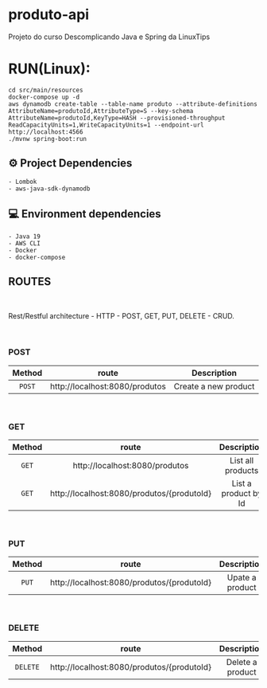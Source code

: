 # produto-api
Projeto do curso Descomplicando Java e Spring da LinuxTips

# RUN(Linux):
    cd src/main/resources
    docker-compose up -d
    aws dynamodb create-table --table-name produto --attribute-definitions AttributeName=produtoId,AttributeType=S --key-schema AttributeName=produtoId,KeyType=HASH --provisioned-throughput ReadCapacityUnits=1,WriteCapacityUnits=1 --endpoint-url http://localhost:4566
    ./mvnw spring-boot:run

## ⚙️ Project Dependencies
    - Lombok
    - aws-java-sdk-dynamodb

## 💻 Environment dependencies
    - Java 19 
    - AWS CLI
    - Docker
    - docker-compose

## ROUTES

<br>

Rest/Restful architecture - HTTP - POST, GET, PUT, DELETE - CRUD.

<br>

### POST

<div align = "center">

| Method |                route                |     Description      |
|:------:|:-----------------------------------:|:--------------------:|
| `POST` | http://localhost:8080/produtos | Create a new product |

<br>
</div>

### GET

<div align = "center">

| Method |                   route                    |     Description      |
|:------:|:------------------------------------------:|:--------------------:|
| `GET`  |       http://localhost:8080/produtos       | List all products   |
| `GET`  | http://localhost:8080/produtos/{produtoId} | List a product by Id |

<br>
</div>

### PUT

<div align = "center">

| Method |                   route                    |   Description   |
|:------:|:------------------------------------------:|:---------------:|
| `PUT`  | http://localhost:8080/produtos/{produtoId} | Upate a product |

<br>
</div>

### DELETE

<div align = "center">

|  Method  |                   route                    |   Description    |
|:--------:|:------------------------------------------:|:----------------:|
| `DELETE` | http://localhost:8080/produtos/{produtoId} | Delete a product |

<br>
</div>